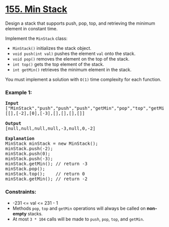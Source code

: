 # [155. Min Stack](https://leetcode.com/problems/min-stack)

Design a stack that supports push, pop, top, and retrieving the minimum element in constant time.

Implement the <code>MinStack</code> class:

- <code>MinStack()</code> initializes the stack object.
- <code>void push(int val)</code> pushes the element <code>val</code> onto the stack.
- <code>void pop()</code> removes the element on the top of the stack.
- <code>int top()</code> gets the top element of the stack.
- <code>int getMin()</code> retrieves the minimum element in the stack.
  
You must implement a solution with <code>O(1)</code> time complexity for each function.

### **Example 1:**
<pre>
<strong>Input</strong>
["MinStack","push","push","push","getMin","pop","top","getMin"]
[[],[-2],[0],[-3],[],[],[],[]]

<strong>Output</strong>
[null,null,null,null,-3,null,0,-2]

<strong>Explanation</strong>
MinStack minStack = new MinStack();
minStack.push(-2);
minStack.push(0);
minStack.push(-3);
minStack.getMin(); // return -3
minStack.pop();
minStack.top();    // return 0
minStack.getMin(); // return -2
</pre> 

### **Constraints:**

- -231 <= val <= 231 - 1
- Methods <code>pop</code>, <code>top</code> and <code>getMin</code> operations will always be called on <strong>non-empty</strong> stacks.
- At most <code>3 * 104</code> calls will be made to <code>push</code>, <code>pop</code>, <code>top</code>, and <code>getMin</code>.
